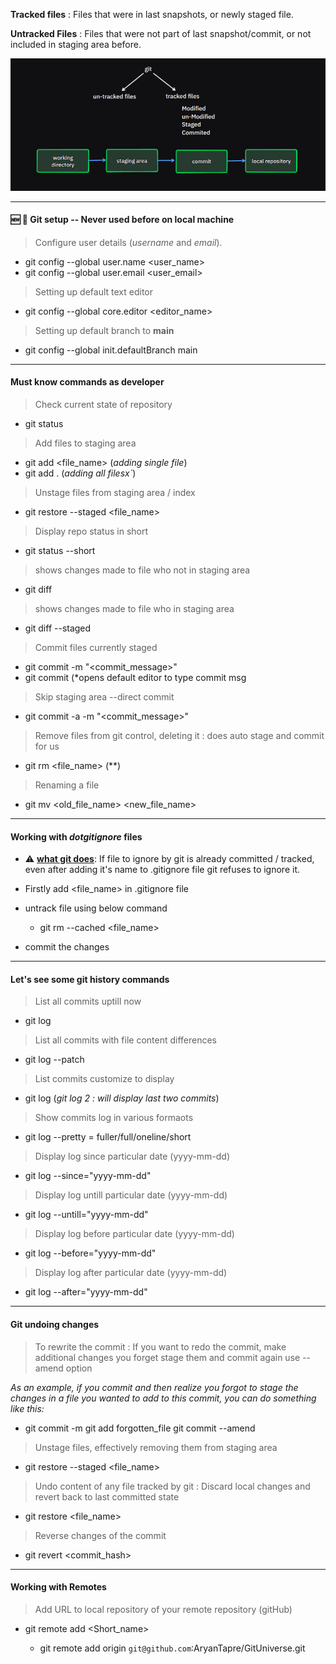 **Tracked files**
: Files that were in last snapshots, or newly staged file.

**Untracked Files**
: Files that were not part of last snapshot/commit, or not included in staging area before.

![git stages and file states](./resources/git-stages-of-files.png)

---

#### :new: :wrench: Git setup -- Never used before on local machine


> Configure user details (*username* and *email*).
> 
- git config --global user.name <user_name> 
- git config --global user.email <user_email>

> Setting up default text editor
> 
- git config --global core.editor <editor_name>

> Setting up default branch to **main**
> 
- git config --global init.defaultBranch main

---

#### Must know commands as developer

> Check current state of repository
>
- git status

> Add files to staging area
>
- git add <file_name> (*adding single file*)
- git add . (*adding all filesx`*)

> Unstage files from staging area / index
> 
- git restore --staged <file_name>

> Display repo status in short
> 
- git status --short

> shows changes made to file who not in staging area
> 
- git diff

> shows changes made to file who in staging area
> 
- git diff --staged

> Commit files currently staged
>
- git commit -m "<commit_message>"
- git commit (*opens default editor to type commit msg

> Skip staging area --direct commit
> 
- git commit -a -m "<commit_message>"

> Remove files from git control, deleting it
>: does auto stage and commit for us
- git rm <file_name> (**)

> Renaming a file
>
- git mv <old_file_name> <new_file_name>

---

#### Working with *dotgitignore* files

- :warning: <ins>**what git does**</ins>: If file to ignore by git is already committed / tracked, even after adding it's name to .gitignore file git refuses to ignore it.

- Firstly add <file_name> in .gitignore file

- untrack file using below command
    - git rm --cached <file_name>

- commit the changes


---

#### Let's see some git history commands

> List all commits uptill now
>
- git log

> List all commits with file content differences
>
- git log --patch

> List commits customize to display
>
- git log <number> (*git log 2 : will display last two commits*)


> Show commits log in various formaots
> 
- git log --pretty = fuller/full/oneline/short

> Display log since particular date (yyyy-mm-dd)
> 
- git log --since="yyyy-mm-dd"

> Display log untill particular date (yyyy-mm-dd)
> 
- git log --untill="yyyy-mm-dd"

> Display log before particular date (yyyy-mm-dd)
> 
- git log --before="yyyy-mm-dd"

> Display log after particular date (yyyy-mm-dd)
> 
- git log --after="yyyy-mm-dd"


---
#### Git undoing changes

> To rewrite the commit
>: If you want to redo the commit, make additional changes you forget stage them and commit again use --amend option 

*As an example, if you commit and then realize you forgot to stage the changes in a file you wanted to add to this commit, you can do something like this:*

-  git commit -m <Initial commit>
   git add forgotten_file 
   git commit --amend 

> Unstage files, effectively removing them from staging area
>
- git restore --staged <file_name>

> Undo content of any file tracked by git
>: Discard local changes and revert back to last committed state 
- git restore <file_name>

> Reverse changes of the commit
> 
- git revert <commit_hash>

---

#### Working with Remotes

> Add URL to local repository of your remote repository (gitHub)
>
- git remote add <Short_name> <URL>
   - git remote add origin `git@github.com`:AryanTapre/GitUniverse.git 


